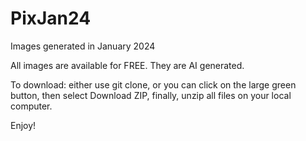# PixJan24
Images generated in January 2024

All images are available for FREE. They are AI generated.

To download: either use git clone, or you can click on the large green button, then select Download ZIP, finally, unzip all files on your local computer.

Enjoy!
